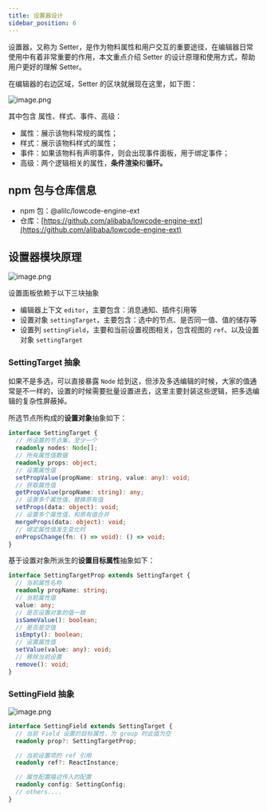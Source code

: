 ```yaml
---
title: 设置器设计
sidebar_position: 6
---
```


设置器，又称为 Setter，是作为物料属性和用户交互的重要途径，在编辑器日常使用中有着非常重要的作用，本文重点介绍 Setter 的设计原理和使用方式，帮助用户更好的理解 Setter。

在编辑器的右边区域，Setter 的区块就展现在这里，如下图：

![image.png](https://img.alicdn.com/imgextra/i4/O1CN01qEjjoQ24QNkD42wzl_!!6000000007385-2-tps-3836-1730.png)

其中包含 属性、样式、事件、高级：

- 属性：展示该物料常规的属性；
- 样式：展示该物料样式的属性；
- 事件：如果该物料有声明事件，则会出现事件面板，用于绑定事件；
- 高级：两个逻辑相关的属性，**条件渲染**和**循环。**
## npm 包与仓库信息

- npm 包：@alilc/lowcode-engine-ext
- 仓库：[https://github.com/alibaba/lowcode-engine-ext](https://github.com/alibaba/lowcode-engine-ext)

## 设置器模块原理

![image.png](https://img.alicdn.com/imgextra/i2/O1CN01EAmitQ1U5TUws63AV_!!6000000002466-2-tps-1534-964.png)

设置面板依赖于以下三块抽象

- 编辑器上下文 `editor`，主要包含：消息通知、插件引用等
- 设置对象 `settingTarget`，主要包含：选中的节点、是否同一值、值的储存等
- 设置列 `settingField`，主要和当前设置视图相关，包含视图的 `ref`、以及设置对象 `settingTarget`

### SettingTarget 抽象

如果不是多选，可以直接暴露 `Node` 给到这，但涉及多选编辑的时候，大家的值通常是不一样的，设置的时候需要批量设置进去，这里主要封装这些逻辑，把多选编辑的复杂性屏蔽掉。

所选节点所构成的**设置对象**抽象如下：

```typescript
interface SettingTarget {
  // 所设置的节点集，至少一个
  readonly nodes: Node[];
  // 所有属性值数据
  readonly props: object;
  // 设置属性值
  setPropValue(propName: string, value: any): void;
  // 获取属性值
  getPropValue(propName: string): any;
  // 设置多个属性值，替换原有值
  setProps(data: object): void;
  // 设置多个属性值，和原有值合并
  mergeProps(data: object): void;
  // 绑定属性值发生变化时
  onPropsChange(fn: () => void): () => void;
}
```

基于设置对象所派生的**设置目标属性**抽象如下：

```typescript
interface SettingTargetProp extends SettingTarget {
  // 当前属性名称
  readonly propName: string;
  // 当前属性值
  value: any;
  // 是否设置对象的值一致
  isSameValue(): boolean;
  // 是否是空值
  isEmpty(): boolean;
  // 设置属性值
  setValue(value: any): void;
  // 移除当前设置
  remove(): void;
}
```

### SettingField 抽象
![image.png](https://img.alicdn.com/imgextra/i2/O1CN01D855j01j8sg9GdtJr_!!6000000004504-2-tps-2022-402.png)

```typescript
interface SettingField extends SettingTarget {
  // 当前 Field 设置的目标属性，为 group 时此值为空
  readonly prop?: SettingTargetProp;

  // 当前设置项的 ref 引用
  readonly ref?: ReactInstance;

  // 属性配置描述传入的配置
  readonly config: SettingConfig;
  // others....
}
```
